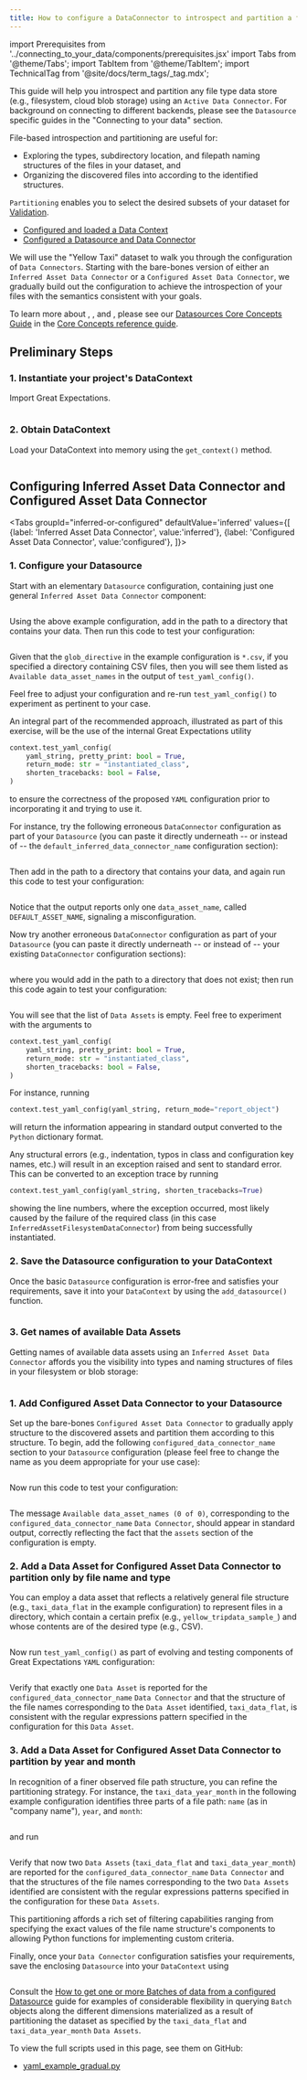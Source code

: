 ```yaml
---
title: How to configure a DataConnector to introspect and partition a file system or blob store
---
```

import Prerequisites from '../connecting_to_your_data/components/prerequisites.jsx'
import Tabs from '@theme/Tabs';
import TabItem from '@theme/TabItem';
import TechnicalTag from '@site/docs/term_tags/_tag.mdx';

This guide will help you introspect and partition any file type data store (e.g., filesystem, cloud blob storage) using
an `Active Data Connector`.  For background on connecting to different backends, please see the
`Datasource` specific guides in the "Connecting to your data" section.

File-based introspection and partitioning are useful for:
- Exploring the types, subdirectory location, and filepath naming structures of the files in your dataset, and
- Organizing the discovered files into <TechnicalTag tag="data_asset" text="Data Assets" /> according to the identified structures.

`Partitioning` enables you to select the desired subsets of your dataset for [Validation](../../reference/validation.md).

<Prerequisites>

- [Configured and loaded a Data Context](../../tutorials/getting_started/tutorial_setup.md)
- [Configured a Datasource and Data Connector](../../reference/datasources.md)
  
</Prerequisites>

We will use the "Yellow Taxi" dataset to walk you through the configuration of `Data Connectors`.  Starting with the
bare-bones version of either an `Inferred Asset Data Connector` or a `Configured Asset Data Connector`, we gradually
build out the configuration to achieve the introspection of your files with the semantics consistent with your goals.

To learn more about <TechnicalTag tag="datasource" text="Datasources" />, <TechnicalTag tag="datasource" text="Data Connectors" />, and <TechnicalTag tag="batch" text="Batch(es)" />, please see our [Datasources Core Concepts Guide](../../reference/datasources.md) in the [Core Concepts reference guide](../../reference/core_concepts.md).

## Preliminary Steps

### 1. Instantiate your project's DataContext

Import Great Expectations.

```python file=../../../tests/integration/docusaurus/connecting_to_your_data/how_to_introspect_and_partition_your_data/files/yaml_example_gradual.py#L5
```

### 2. Obtain DataContext

Load your DataContext into memory using the `get_context()` method.

```python file=../../../tests/integration/docusaurus/connecting_to_your_data/how_to_introspect_and_partition_your_data/files/yaml_example_gradual.py#L7
```

## Configuring Inferred Asset Data Connector and Configured Asset Data Connector

<Tabs
  groupId="inferred-or-configured"
  defaultValue='inferred'
  values={[
  {label: 'Inferred Asset Data Connector', value:'inferred'},
  {label: 'Configured Asset Data Connector', value:'configured'},
  ]}>

<TabItem value="inferred">

### 1. Configure your Datasource

Start with an elementary `Datasource` configuration, containing just one general `Inferred Asset Data Connector`
component:

```python file=../../../tests/integration/docusaurus/connecting_to_your_data/how_to_introspect_and_partition_your_data/files/yaml_example_gradual.py#L9-L25
```

Using the above example configuration, add in the path to a directory that contains your data.  Then run this code to
test your configuration:

```python file=../../../tests/integration/docusaurus/connecting_to_your_data/how_to_introspect_and_partition_your_data/files/yaml_example_gradual.py#L33
```

Given that the `glob_directive` in the example configuration is `*.csv`, if you specified a directory containing CSV
files, then you will see them listed as `Available data_asset_names` in the output of `test_yaml_config()`.

Feel free to adjust your configuration and re-run `test_yaml_config()` to experiment as pertinent to your case.

An integral part of the recommended approach, illustrated as part of this exercise, will be the use of the internal
Great Expectations utility

```python
context.test_yaml_config(
    yaml_string, pretty_print: bool = True,
    return_mode: str = "instantiated_class",
    shorten_tracebacks: bool = False,
)
```

to ensure the correctness of the proposed `YAML` configuration prior to incorporating it and trying to use it.

For instance, try the following erroneous `DataConnector` configuration as part of your `Datasource` (you can
paste it directly underneath -- or instead of -- the `default_inferred_data_connector_name` configuration section):

```python file=../../../tests/integration/docusaurus/connecting_to_your_data/how_to_introspect_and_partition_your_data/files/yaml_example_gradual.py#L35-L44
```

Then add in the path to a directory that contains your data, and again run this code to test your configuration:

```python file=../../../tests/integration/docusaurus/connecting_to_your_data/how_to_introspect_and_partition_your_data/files/yaml_example_gradual.py#L33
```

Notice that the output reports only one `data_asset_name`, called `DEFAULT_ASSET_NAME`, signaling a misconfiguration.

Now try another erroneous `DataConnector` configuration as part of your `Datasource` (you can paste it directly
underneath -- or instead of -- your existing `DataConnector` configuration sections):

```python file=../../../tests/integration/docusaurus/connecting_to_your_data/how_to_introspect_and_partition_your_data/files/yaml_example_gradual.py#L79-L88
```

where you would add in the path to a directory that does not exist; then run this code again to test your configuration:

```python file=../../../tests/integration/docusaurus/connecting_to_your_data/how_to_introspect_and_partition_your_data/files/yaml_example_gradual.py#L33
```

You will see that the list of `Data Assets` is empty.  Feel free to experiment with the arguments to

```python
context.test_yaml_config(
    yaml_string, pretty_print: bool = True,
    return_mode: str = "instantiated_class",
    shorten_tracebacks: bool = False,
)
```

For instance, running

```python
context.test_yaml_config(yaml_string, return_mode="report_object")
```

will return the information appearing in standard output converted to the `Python` dictionary format.

Any structural errors (e.g., indentation, typos in class and configuration key names, etc.) will result in an exception
raised and sent to standard error.  This can be converted to an exception trace by running

```python
context.test_yaml_config(yaml_string, shorten_tracebacks=True)
```

showing the line numbers, where the exception occurred, most likely caused by the failure of the required class (in this
case `InferredAssetFilesystemDataConnector`) from being successfully instantiated.

### 2. Save the Datasource configuration to your DataContext

Once the basic `Datasource` configuration is error-free and satisfies your requirements, save it into your `DataContext`
by using the `add_datasource()` function.

```python file=../../../tests/integration/docusaurus/connecting_to_your_data/how_to_introspect_and_partition_your_data/files/yaml_example_gradual.py#L125
```

### 3. Get names of available Data Assets
 
Getting names of available data assets using an `Inferred Asset Data Connector` affords you the visibility into types
and naming structures of files in your filesystem or blob storage:

```python file=../../../tests/integration/docusaurus/connecting_to_your_data/how_to_introspect_and_partition_your_data/files/yaml_example_gradual.py#L126-L133
```

</TabItem>
<TabItem value="configured">

### 1. Add Configured Asset Data Connector to your Datasource

Set up the bare-bones `Configured Asset Data Connector` to gradually apply structure to the discovered assets and
partition them according to this structure.  To begin, add the following `configured_data_connector_name` section to
your `Datasource` configuration (please feel free to change the name as you deem appropriate for your use case):

```python file=../../../tests/integration/docusaurus/connecting_to_your_data/how_to_introspect_and_partition_your_data/files/yaml_example_gradual.py#L147-L164
```

Now run this code to test your configuration:

```python file=../../../tests/integration/docusaurus/connecting_to_your_data/how_to_introspect_and_partition_your_data/files/yaml_example_gradual.py#L33
```

The message `Available data_asset_names (0 of 0)`, corresponding to the `configured_data_connector_name` `Data
Connector`, should appear in standard output, correctly reflecting the fact that the `assets` section of the
configuration is empty.

### 2. Add a Data Asset for Configured Asset Data Connector to partition only by file name and type

You can employ a data asset that reflects a relatively general file structure (e.g., `taxi_data_flat` in the example
configuration) to represent files in a directory, which contain a certain prefix (e.g., `yellow_tripdata_sample_`) and
whose contents are of the desired type (e.g., CSV).

```python file=../../../tests/integration/docusaurus/connecting_to_your_data/how_to_introspect_and_partition_your_data/files/yaml_example_gradual.py#L170-L185
```

Now run `test_yaml_config()` as part of evolving and testing components of Great Expectations `YAML` configuration:

```python file=../../../tests/integration/docusaurus/connecting_to_your_data/how_to_introspect_and_partition_your_data/files/yaml_example_gradual.py#L33
```

Verify that exactly one `Data Asset` is reported for the `configured_data_connector_name` `Data Connector` and that the
structure of the file names corresponding to the `Data Asset` identified, `taxi_data_flat`, is consistent with the
regular expressions pattern specified in the configuration for this `Data Asset`.

### 3. Add a Data Asset for Configured Asset Data Connector to partition by year and month

In recognition of a finer observed file path structure, you can refine the partitioning strategy.  For instance, the
`taxi_data_year_month` in the following example configuration identifies three parts of a file path: `name` (as in
"company name"), `year`, and `month`:

```python file=../../../tests/integration/docusaurus/connecting_to_your_data/how_to_introspect_and_partition_your_data/files/yaml_example_gradual.py#L224-L246
```

and run

```python file=../../../tests/integration/docusaurus/connecting_to_your_data/how_to_introspect_and_partition_your_data/files/yaml_example_gradual.py#L33
```

Verify that now two `Data Assets` (`taxi_data_flat` and `taxi_data_year_month`) are reported for the
`configured_data_connector_name` `Data Connector` and that the structures of the file names corresponding to the two
`Data Assets` identified are consistent with the regular expressions patterns specified in the configuration for these
`Data Assets`.

This partitioning affords a rich set of filtering capabilities ranging from specifying the
exact values of the file name structure's components to allowing Python functions for implementing custom criteria.

Finally, once your `Data Connector` configuration satisfies your requirements, save the enclosing `Datasource` into your
`DataContext` using

```python file=../../../tests/integration/docusaurus/connecting_to_your_data/how_to_introspect_and_partition_your_data/files/yaml_example_gradual.py#L125
```

Consult the
[How to get one or more Batches of data from a configured Datasource](./how_to_get_one_or_more_batches_of_data_from_a_configured_datasource.md)
guide for examples of considerable flexibility in querying `Batch` objects along the different dimensions materialized
as a result of partitioning the dataset as specified by the `taxi_data_flat` and `taxi_data_year_month` `Data Assets`.

</TabItem>

</Tabs>

To view the full scripts used in this page, see them on GitHub:

- [yaml_example_gradual.py](https://github.com/great-expectations/great_expectations/blob/develop/tests/integration/docusaurus/connecting_to_your_data/how_to_introspect_and_partition_your_data/files/yaml_example_gradual.py)
